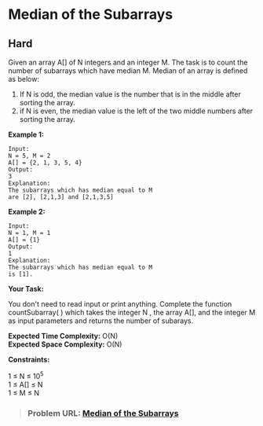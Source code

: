# **Median of the Subarrays**

## **Hard**

Given an array A[] of N integers and an integer M. The task is to count the number of subarrays which have median M.
Median of an array is defined as below:

1. If N is odd, the median value is the number that is in the middle after sorting the array.
2. if N is even, the median value is the left of the two middle numbers after sorting the array. 

**Example 1:**

```
Input:
N = 5, M = 2
A[] = {2, 1, 3, 5, 4}
Output: 
3
Explanation: 
The subarrays which has median equal to M
are [2], [2,1,3] and [2,1,3,5]
```

**Example 2:**

```
Input:
N = 1, M = 1
A[] = {1}
Output: 
1
Explanation: 
The subarrays which has median equal to M
is [1].
```

**Your Task:**  

You don't need to read input or print anything. Complete the function countSubarray( ) which takes the integer N , the array A[], and the integer M as input parameters and returns the number of subarays. 

**Expected Time Complexity:** O(N)  
**Expected Space Complexity:** O(N)    

**Constraints:**

1 ≤ N ≤ $10^5$  
1 ≤ A[] ≤ N  
1 ≤ M ≤ N  

> ### **Problem URL: [Median of the Subarrays](https://practice.geeksforgeeks.org/problems/6f08220ca3b871be594f50f7f56a9ef2799cb485/1)**
